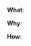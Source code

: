 <!--
Thanks for your interest in the project. I appreciate bugs filed and PRs submitted!

Please make sure that you are familiar with and follow the Code of Conduct for
this project (found in the code_of_conduct.md file).

Also, please make sure you're familiar with and follow the instructions in the
contributing guidelines (found in the contributing.md file).

If you're new to contributing to open source projects, you might find this free
video course helpful: http://kcd.im/pull-request

Please fill out the information below to expedite the review and (hopefully)
merge of your pull request!
-->

**What**:
<!-- What changes are being made? (What feature/bug is being fixed here?) -->


**Why**:
<!-- Why are these changes necessary? -->


**How**:
<!-- How were these changes implemented? -->


<!-- feel free to add additional comments -->

